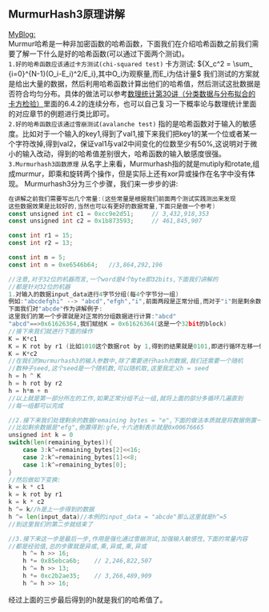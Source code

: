 ## MurmurHash3原理讲解
[MyBlog:](https://blog.csdn.net/qq_44932835/article/details/122292320)<br/>
Murmur哈希是一种非加密函数的哈希函数，下面我们在介绍哈希函数之前我们需要了解一下什么是好的哈希函数(可以通过下面两个测试)。<br/>
`1.好的哈希函数应该通过卡方测试(chi-squared test)`
卡方测试:
${X_c^2 = \sum_ {i=0}^{N-1}(O_i-E_i)^2/E_i},其中O_i为观察量,而E_i为估计量$
我们测试的方案就是给出大量的数据，然后利用哈希函数计算出他们的哈希值，然后测试这批数据是否符合均匀分布。具体的做法可以参考[数理统计第30讲（分类数据与分布拟合的卡方检验）](https://zhuanlan.zhihu.com/p/158125006)里面的6.4.2的连续分布，也可以自己复习一下概率论与数理统计里面的对应章节的例题进行类比即可。<br/>
`2.好的哈希函数应该通过雪崩测试(avalanche test)`
指的是哈希函数对于输入的敏感度。比如对于一个输入的key1,得到了val1,接下来我们把key1的某一个位或者某一个字符改掉,得到val2，保证val1与val2中间变化的位数至少有50%,这说明对于微小的输入改动，得到的哈希值差别很大，哈希函数的输入敏感度很强。
`3.Murmurhash3函数原理`
从名字上来看，Murmurhash指的就是mutiply和rotate,组成murmur，即乘和旋转两个操作，但是实际上还有xor异或操作在名字中没有体现。
Murmurhash3分为三个步骤，我们来一步步的讲:
```go
在讲解之前我们需要写出几个常量:(这些常量是根据我们前面两个测试实践测出来发现
这些数据效果是比较好的,当然也可以有更好的数据常量,下面只是做一个参考)
const unsigned int c1 = 0xcc9e2d51;		// 3,432,918,353
const unsigned int c2 = 0x1b873593;		// 461,845,907

const int r1 = 15;
const int r2 = 13;

const int m = 5;
const int n = 0xe6546b64;	//3,864,292,196
```
```go
//注意,对于32位的机器而言,一个word是4个byte即32bits,下面我们讲解的
//都是针对32位的机器
1.对输入的数据input_data进行4字节分组(每4个字节分一组)
例如:"abcdefghi" --> "abcd","efgh","i",前面两段是正常分组,而对于"i"则是剩余数据
下面我们对"abcde"作为讲解例子:
这里我们的第一个步骤就是对正常的分组数据进行计算:"abcd"
"abcd"==>0x61626364,我们赋给K = 0x61626364(这是一个32bit的block)
//接下来我们就进行下面的操作
K = K*c1
K = K rot by r1 (比如1010这个数据rot by 1,得到的结果就是0101,即进行循环左移一位)
K = K*c2
//在我们的murmurhash3的输入参数中,除了需要进行hash的数据,我们还需要一个随机
//数种子seed,这个seed是一个随机数,可以随机取,这里我定义h = seed
h = h ^ K
h = h rot by r2
h = h*m + n
//以上就是第一部分所左的工作,如果正常分组不止一组,就将上面的部分多循环几遍直到
//每一组都可以完成
```
```go
//2.接下来我们处理剩余的数据remaining bytes = "e",下面的做法本质就是将数据倒置一下
//比如剩余数据是"efg",倒置得到:gfe,十六进制表示就是0x00676665
unsigned int k = 0
switch(len(remaining_bytes)){
	case 3:k^=remaining_bytes[2]<<16;
	case 2:k^=remaining_bytes[1]<<8;
	case 1:k^=remaining_bytes[0];
}
//然后做如下变换:
k = k * c1
k = k rot by r1
k = k * c2
h ^= k//h是上一步得到的数据
h ^= len(input_data)//本例的input_data = "abcde"那么这里就是h^=5
//到这里我们的第二步就结束了
```
```go
//3.接下来这一步是最后一步,作用是强化通过雪崩测试,加强输入敏感性,下面的常量内容
//都是经验值,总的步骤就是异或,乘,异或,乘,异或
	h ^= h >> 16;
	h *= 0x85ebca6b;	// 2,246,822,507
	h ^= h >> 13;
	h *= 0xc2b2ae35;	// 3,266,489,909
	h ^= h >> 16;
```
经过上面的三步最后得到的h就是我们的哈希值了。
